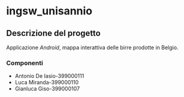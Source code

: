 <h1>ingsw_unisannio</h1>

<h2>Descrizione del progetto</h2>
<p>Applicazione <i>Android</i>, mappa interattiva delle birre prodotte in Belgio.</p>

<h3>Componenti</h3>

<ul>
<li>Antonio De Iasio-399000111</li>
<li>Luca Miranda-399000110</li>
<li>Gianluca Giso-399000107</li>
</ul>
